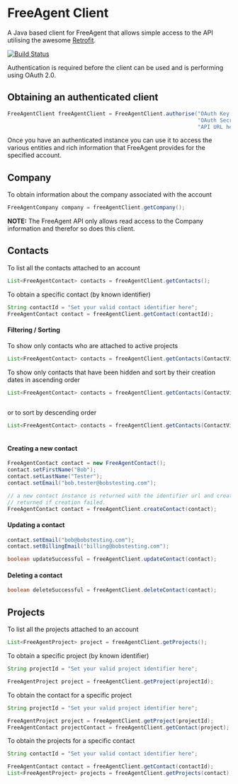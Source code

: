 # FreeAgent Client

A Java based client for FreeAgent that allows simple access to the API utilising the awesome [Retrofit](http://square.github.io/retrofit/).

[![Build Status](https://travis-ci.org/KarlNosworthy/retrofit_freeagent_client.svg)](https://travis-ci.org/KarlNosworthy/retrofit_freeagent_client)

Authentication is required before the client can be used and is performing using OAuth 2.0.

## Obtaining an authenticated client
```java
FreeAgentClient freeAgentClient = FreeAgentClient.authorise("OAuth Key here",
                                                            "OAuth Secret Here",
                                                            "API URL here");
```

Once you have an authenticated instance you can use it to access the various entities and rich information that FreeAgent 
provides for the specified account.


## Company

To obtain information about the company associated with the account
```java
FreeAgentCompany company = freeAgentClient.getCompany();
```
  **NOTE:** The FreeAgent API only allows read access to the Company information and therefor so does this client.

## Contacts

To list all the contacts attached to an account
```java
List<FreeAgentContact> contacts = freeAgentClient.getContacts();
```
To obtain a specific contact (by known identifier)
```java
String contactId = "Set your valid contact identifier here";
FreeAgentContact contact = freeAgentClient.getContact(contactId);
```

#### Filtering / Sorting
To show only contacts who are attached to active projects
```java
List<FreeAgentContact> contacts = freeAgentClient.getContacts(ContactViewType.ActiveProjects);
```
To show only contacts that have been hidden and sort by their creation dates in ascending order
```java
List<FreeAgentContact> contacts = freeAgentClient.getContacts(ContactViewType.Hidden,
                                                                       ContactSortOrderType.CreatedAtAscending);
````
or to sort by descending order
```java
List<FreeAgentContact> contacts = freeAgentClient.getContacts(ContactViewType.Hidden,
                                                                       ContactSortOrderType.CreatedAtDescending);
````
#### Creating a new contact
```java
FreeAgentContact contact = new FreeAgentContact();
contact.setFirstName("Bob");
contact.setLastName("Tester");
contact.setEmail("bob.tester@bobstesting.com");

// a new contact instance is returned with the identifier url and created_at timestamp set or null
// returned if creation failed.
FreeAgentContact contact = freeAgentClient.createContact(contact);
```
#### Updating a contact
```java
contact.setEmail("bob@bobstesting.com");
contact.setBillingEmail("billing@bobstesting.com");

boolean updateSuccessful = freeAgentClient.updateContact(contact);
```
#### Deleting a contact
```java
boolean deleteSuccessful = freeAgentClient.deleteContact(contact);
```

## Projects
To list all the projects attached to an account
```java
List<FreeAgentProject> project = freeAgentClient.getProjects();
```
To obtain a specific project (by known identifier)
```java
String projectId = "Set your valid project identifier here";

FreeAgentProject project = freeAgentClient.getProject(projectId);
```
To obtain the contact for a specific project
```java
String projectId = "Set your valid project identifier here";

FreeAgentProject project = freeAgentClient.getProject(projectId);
FreeAgentContact projectContact = freeAgentClient.getContact(project);
```
To obtain the projects for a specific contact
```java
String contactId = "Set your valid contact identifier here";

FreeAgentContact contact = freeAgentClient.getContact(contactId);
List<FreeAgentProject> projects = freeAgentClient.getProjects(contact);
```



